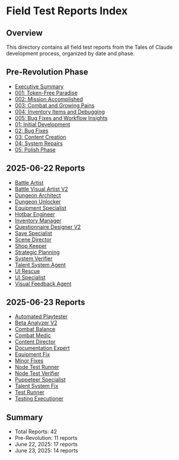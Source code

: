 # Field Test Reports Index

## Overview
This directory contains all field test reports from the Tales of Claude development process, organized by date and phase.

## Pre-Revolution Phase
- [Executive Summary](Pre-Revolution/00-executive-summary.md)
- [001: Token-Free Paradise](Pre-Revolution/001-token-free-paradise.md)
- [002: Mission Accomplished](Pre-Revolution/002-mission-accomplished.md)
- [003: Combat and Growing Pains](Pre-Revolution/003-combat-and-growing-pains.md)
- [004: Inventory Items and Debugging](Pre-Revolution/004-inventory-items-and-debugging.md)
- [005: Bug Fixes and Workflow Insights](Pre-Revolution/005-bug-fixes-and-workflow-insights.md)
- [01: Initial Development](Pre-Revolution/01-initial-development.md)
- [02: Bug Fixes](Pre-Revolution/02-bug-fixes.md)
- [03: Content Creation](Pre-Revolution/03-content-creation.md)
- [04: System Repairs](Pre-Revolution/04-system-repairs.md)
- [05: Polish Phase](Pre-Revolution/05-polish-phase.md)

## 2025-06-22 Reports
- [Battle Artist](2025-06-22/battle-artist-2025-06-22.md)
- [Battle Visual Artist V2](2025-06-22/battle-visual-artist-v2-2025-06-22.md)
- [Dungeon Architect](2025-06-22/dungeon-architect-2025-06-22.md)
- [Dungeon Unlocker](2025-06-22/dungeon-unlocker-2025-06-22.md)
- [Equipment Specialist](2025-06-22/equipment-specialist-2025-06-22.md)
- [Hotbar Engineer](2025-06-22/hotbar-engineer-2025-06-22.md)
- [Inventory Manager](2025-06-22/inventory-manager-2025-06-22.md)
- [Questionnaire Designer V2](2025-06-22/questionnaire-designer-v2-2025-06-22.md)
- [Save Specialist](2025-06-22/save-specialist-2025-06-22.md)
- [Scene Director](2025-06-22/scene-director-2025-06-22.md)
- [Shop Keeper](2025-06-22/shop-keeper-2025-06-22.md)
- [Strategic Planning](2025-06-22/strategic-planning-2025-06-22.md)
- [System Verifier](2025-06-22/system-verifier-2025-06-22.md)
- [Talent System Agent](2025-06-22/talent-system-agent-2025-06-22.md)
- [UI Rescue](2025-06-22/ui-rescue-2025-06-22.md)
- [UI Specialist](2025-06-22/ui-specialist-2025-06-22.md)
- [Visual Feedback Agent](2025-06-22/visual-feedback-agent-2025-06-22.md)

## 2025-06-23 Reports
- [Automated Playtester](2025-06-23/automated-playtester-2025-06-23.md)
- [Beta Analyzer V2](2025-06-23/beta-analyzer-v2-2025-06-23.md)
- [Combat Balance](2025-06-23/combat-balance-2025-06-23.md)
- [Combat Medic](2025-06-23/combat-medic-2025-06-23.md)
- [Content Director](2025-06-23/content-director-2025-06-23.md)
- [Documentation Expert](2025-06-23/documentation-expert-2025-06-23.md)
- [Equipment Fix](2025-06-23/equipment-fix-2025-06-23.md)
- [Minor Fixes](2025-06-23/minor-fixes-2025-06-23.md)
- [Node Test Runner](2025-06-23/node-test-runner-2025-06-23.md)
- [Node Test Verifier](2025-06-23/node-test-verifier-2025-06-23.md)
- [Puppeteer Specialist](2025-06-23/puppeteer-specialist-2025-06-23.md)
- [Talent System Fix](2025-06-23/talent-system-fix-2025-06-23.md)
- [Test Runner](2025-06-23/test-runner-2025-06-23.md)
- [Testing Executioner](2025-06-23/testing-executioner-2025-06-23.md)

## Summary
- Total Reports: 42
- Pre-Revolution: 11 reports
- June 22, 2025: 17 reports
- June 23, 2025: 14 reports